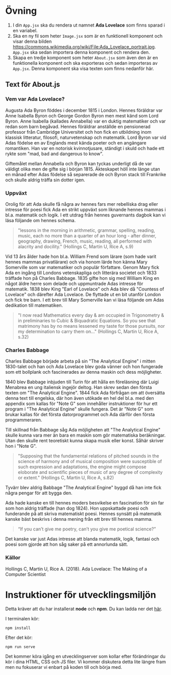 # Övning

1. I din ```App.jsx``` ska du rendera ut namnet **Ada Lovelace** som finns sparad i en variabel.
2. Ska en ny fil som heter ```Image.jsx``` som är en funktionell komponent
   och visar denna bilden https://commons.wikimedia.org/wiki/File:Ada_Lovelace_portrait.jpg. ```App.jsx``` ska sedan importera denna komponent och rendera den.
3. Skapa en tredje komponent som heter ```About.jsx``` som även den är en funktionella komponent och ska     exporteras och sedan importeras av ```App.jsx```. Denna komponent ska visa texten som finns nedanför här.

## Text för About.js

### Vem var Ada Lovelace?

Augusta Ada Byron föddes i december 1815 i London. Hennes föräldrar var Anne Isabella Byron 
och George Gordon Byron men mest känd som Lord Byron. Anne Isabella (kallades Annabella) var en duktig matematiker och var redan som
barn begåvad. Hennes föräldrar anställde en pensionerad professor från Cambridge Universitet och hon fick en utbildning inom 
klassisk litteratur, filosofi, naturvetenskap och matematik. Lord Byron var vid Adas födelse en av Englands mest kända poeter och en
angängare romantiken. Han var en notorisk kvinnotjusare, ständigt i skuld och hade ett rykte som "mad, bad and dangerous to know".

Giftemålet mellan Annabella och Byron kan tyckas underligt då de var väldigt olika men de gifte sig i början 1815. Äkteskapet höll 
inte länge utan en månad efter Adas födelse så separerade de och Byron stack till Frankrike och skulle aldrig träffa sin dotter igen.

### Uppväxt

Orolig för att Ada skulle få några av hennes fars mer rebelliska drag eller intresse för poesi fick Ada en strikt uppväxt som
liknande hennes mammas i bl.a. matematik och logik. I ett utdrag från hennes guvernants dagbok kan vi läsa följande om hennes schema.

> "lessons in the morning in arithmetic, grammar, spelling, reading, music, each no more than a quarter of an hour long - after dinner, geography, drawing, French, music, reading, all performed with alacrity and docility." (Hollings C, Martin U, Rice A, s.9)

Vid 13 års ålder hade hon bl.a. William Frend som lärare (som hade varit hennes mammas privatlärare) och via honom lärde hon känna
Mary Somerville som var matematiker och populär författare. Genom Mary fick Ada en ingång till Londons vetenskapliga och litterära
societet och 1833 träffade hon på Charles Babbage. 1835 gifte hon sig med William King en något äldre herre som delade och uppmuntrade
Adas intresse för matematik. 1838 blev King "Earl of Lovelace" och Ada blev då "Countess of Lovelace" och därefter Ada Lovelace.
De flyttade ut en bit utanför London och fick tre barn. I ett brev till Mary Somerville kan vi läsa följande om Adas dedikation till
matematiken.

> "I now read Mathematics every day & am occupied in Trigonometry & in preliminaries to Cubic & Biquadratic Equations. So you see
> that matrimony has by no means lessened my taste for those pursuits, nor my determination to carry them on..." 
(Hollings C, Martin U, Rice A, s.32)

### Charles Babbage

Charles Babbage började arbeta på sin "The Analytical Engine" i mitten 1830-talet och han och Ada Lovelace blev goda vänner och hon
fungerade som ett bollplank och fascinerades av denna maskin och dess möjligheter. 

1840 blev Babbage inbjuden till Turin för att hålla en föreläsning där Luigi Menabrea en ung italiensk ingejör deltog. Han skrev
sedan den första texten om "The Analytical Engine". 1844 fick Ada förfrågan om att översätta denna text till engelska, där hon även
utökade en hel del bl.a. med den appendix som kallas för "Note G" som innehåller instruktioner för hur ett program i 
"The Analytical Engine" skulle fungera. Det är "Note G" som brukar kallas för det första datorprogrammet och Ada därför den första
programmeraren.

Till skillnad från Babbage såg Ada möjligheten att "The Analytical Engine" skulle kunna vara mer än bara en maskin som gör 
matematiska beräkningar. Utan den skulle rent teoretiskt kunna skapa musik eller konst. Såhär skriver hon i "Note G".

> "Supposing that the fundamental relations of pitched sounds in the science of harmony and of musical composition were susceptible
> of such expression and adaptations, the engine might compose eloborate and scientific pieces of music of any degree of complexity
> or extent." (Hollings C, Martin U, Rice A, s.82)

Tyvärr blev aldrig Babbage "The Analytical Engine" byggd då han inte fick några pengar för att bygga den.

Ada hade kanske en till hennes moders besvikelse en fascination för sin far som hon aldrig träffade (han dog 1824). Hon uppskattade
poesi och funderande på att skriva matematiskt poesi. Hennes synsätt på matematik kanske bäst beskrivs i denna mening från ett brev
till hennes mamma.

> “If you can’t give me poetry, can’t you give me poetical science?”

Det kanske var just Adas intresse att blanda matematik, logik, fantasi och poesi som gjorde att hon såg saker på ett annorlunda sätt.

### Källor

Hollings C, Martin U, Rice A. (2018). Ada Lovelace: The Making of a Computer Scientist




# Instruktioner för utvecklingsmiljön

Detta kräver att du har installerat **node** och **npm**. Du kan ladda ner det [här](https://nodejs.org/en/).

I terminalen kör:
```
npm install
````

Efter det kör:

```
npm run serve
````

Det kommer köra igång en utvecklingserver som kollar efter förändringar du kör i dina HTML, CSS och JS filer. Vi kommer diskutera detta lite längre fram men nu fokuserar vi enbart på koden till och börja med.
